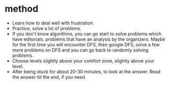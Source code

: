 # method
- Learn how to deal well with frustration.
- Practice, solve a lot of problems.
- If you don't know algorithms, you can go start to solve problems which have editorials. problems that have an analysis by the organizers. Maybe for the first time you will encounter DFS, then google DFS, solve a few more problems on DFS and you can go back to randomly solving problems.
- Choose levels slightly above your comfort zone, slightly above your level.
- After being stuck for about 20-30 minutes, to look at the answer. Read the answer till the end, if you need.
